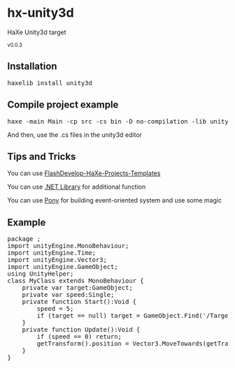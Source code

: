 <h1>hx-unity3d</h1>
HaXe Unity3d target
<p><small>v0.0.3</small></p>

<h2>Installation</h2>
<pre>haxelib install unity3d</pre>

<h2>Compile project example</h2>
<pre>haxe -main Main -cp src -cs bin -D no-compilation -lib unity3d {+required classes}</pre>
And then, use the .cs files in the unity3d editor

<h2>Tips and Tricks</h2>
<p>You can use <a href="https://github.com/AxGord/FlashDevelop-HaXe-Projects-Templates">FlashDevelop-HaXe-Projects-Templates</a></p>
<p>You can use <a href="https://github.com/AxGord/hx-dotnet">.NET Library</a> for additional function</p>
<p>You can use <a href="https://github.com/AxGord/Pony">Pony</a> for building event-oriented system and use some magic</p>

<h2>Example</h2>
<pre>package ;
import unityEngine.MonoBehaviour;
import unityEngine.Time;
import unityEngine.Vector3;
import unityEngine.GameObject;
using UnityHelper;
class MyClass extends MonoBehaviour {
	private var target:GameObject;
	private var speed:Single;
	private function Start():Void {
		speed = 5;
		if (target == null) target = GameObject.Find('/Target');
	}
	private function Update():Void {
		if (speed == 0) return;
		getTransform().position = Vector3.MoveTowards(getTransform().position, target.position, Time.deltaTime * speed);
	}
}
</pre>